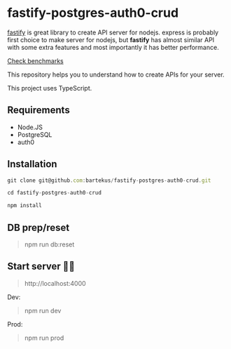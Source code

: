 # fastify-postgres-auth0-crud

[fastify](https://www.fastify.io/) is great library to create API server for nodejs. express is probably first choice to make server for nodejs, but **fastify** has almost similar API with some extra features and most importantly it has better performance.

[Check benchmarks](https://github.com/fastify/fastify#benchmarks)

This repository helps you to understand how to create APIs for your server.

This project uses TypeScript.

## Requirements
- Node.JS
- PostgreSQL
- auth0

## Installation

```js
git clone git@github.com:bartekus/fastify-postgres-auth0-crud.git

cd fastify-postgres-auth0-crud

npm install
```

## DB prep/reset
> npm run db:reset

## Start server 🚀🚀
> http://localhost:4000

Dev:
> npm run dev

Prod:
> npm run prod
